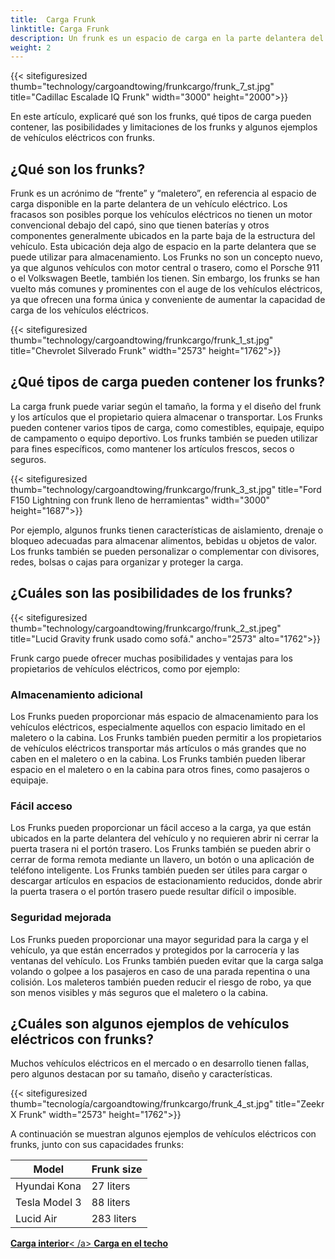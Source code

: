 ```yaml
---
title:  Carga Frunk
linktitle: Carga Frunk
description: Un frunk es un espacio de carga en la parte delantera del vehículo, donde normalmente estaría el motor de combustión interna. Frunks puede ofrecer muchos beneficios, como almacenamiento adicional, fácil acceso y mayor seguridad.
weight: 2
---
```

<!-- markdownlint-disable MD033 -->

{{< sitefiguresized thumb="technology/cargoandtowing/frunkcargo/frunk_7_st.jpg" title="Cadillac Escalade IQ Frunk" width="3000" height="2000">}}

En este artículo, explicaré qué son los frunks, qué tipos de carga pueden contener, las posibilidades y limitaciones de los frunks y algunos ejemplos de vehículos eléctricos con frunks.

## ¿Qué son los frunks?

Frunk es un acrónimo de “frente” y “maletero”, en referencia al espacio de carga disponible en la parte delantera de un vehículo eléctrico. Los fracasos son posibles porque los vehículos eléctricos no tienen un motor convencional debajo del capó, sino que tienen baterías y otros componentes generalmente ubicados en la parte baja de la estructura del vehículo. Esta ubicación deja algo de espacio en la parte delantera que se puede utilizar para almacenamiento. Los Frunks no son un concepto nuevo, ya que algunos vehículos con motor central o trasero, como el Porsche 911 o el Volkswagen Beetle, también los tienen. Sin embargo, los frunks se han vuelto más comunes y prominentes con el auge de los vehículos eléctricos, ya que ofrecen una forma única y conveniente de aumentar la capacidad de carga de los vehículos eléctricos.

{{< sitefiguresized thumb="technology/cargoandtowing/frunkcargo/frunk_1_st.jpg" title="Chevrolet Silverado Frunk" width="2573" height="1762">}}

## ¿Qué tipos de carga pueden contener los frunks?

La carga frunk puede variar según el tamaño, la forma y el diseño del frunk y los artículos que el propietario quiera almacenar o transportar. Los Frunks pueden contener varios tipos de carga, como comestibles, equipaje, equipo de campamento o equipo deportivo. Los frunks también se pueden utilizar para fines específicos, como mantener los artículos frescos, secos o seguros.

{{< sitefiguresized thumb="technology/cargoandtowing/frunkcargo/frunk_3_st.jpg" title="Ford F150 Lightning con frunk lleno de herramientas" width="3000" height="1687">}}

Por ejemplo, algunos frunks tienen características de aislamiento, drenaje o bloqueo adecuadas para almacenar alimentos, bebidas u objetos de valor. Los frunks también se pueden personalizar o complementar con divisores, redes, bolsas o cajas para organizar y proteger la carga.

## ¿Cuáles son las posibilidades de los frunks?

{{< sitefiguresized thumb="technology/cargoandtowing/frunkcargo/frunk_2_st.jpeg" title="Lucid Gravity frunk usado como sofá." ancho="2573" alto="1762">}}

Frunk cargo puede ofrecer muchas posibilidades y ventajas para los propietarios de vehículos eléctricos, como por ejemplo:

### Almacenamiento adicional

Los Frunks pueden proporcionar más espacio de almacenamiento para los vehículos eléctricos, especialmente aquellos con espacio limitado en el maletero o la cabina. Los Frunks también pueden permitir a los propietarios de vehículos eléctricos transportar más artículos o más grandes que no caben en el maletero o en la cabina. Los Frunks también pueden liberar espacio en el maletero o en la cabina para otros fines, como pasajeros o equipaje.

### Fácil acceso

Los Frunks pueden proporcionar un fácil acceso a la carga, ya que están ubicados en la parte delantera del vehículo y no requieren abrir ni cerrar la puerta trasera ni el portón trasero. Los Frunks también se pueden abrir o cerrar de forma remota mediante un llavero, un botón o una aplicación de teléfono inteligente. Los Frunks también pueden ser útiles para cargar o descargar artículos en espacios de estacionamiento reducidos, donde abrir la puerta trasera o el portón trasero puede resultar difícil o imposible.

### Seguridad mejorada

Los Frunks pueden proporcionar una mayor seguridad para la carga y el vehículo, ya que están encerrados y protegidos por la carrocería y las ventanas del vehículo. Los Frunks también pueden evitar que la carga salga volando o golpee a los pasajeros en caso de una parada repentina o una colisión. Los maleteros también pueden reducir el riesgo de robo, ya que son menos visibles y más seguros que el maletero o la cabina.

## ¿Cuáles son algunos ejemplos de vehículos eléctricos con frunks?

Muchos vehículos eléctricos en el mercado o en desarrollo tienen fallas, pero algunos destacan por su tamaño, diseño y características.

{{< sitefiguresized thumb="tecnología/cargoandtowing/frunkcargo/frunk_4_st.jpg" title="Zeekr X Frunk" width="2573" height="1762">}}

  A continuación se muestran algunos ejemplos de vehículos eléctricos con frunks, junto con sus capacidades frunks:

<table class="table table-striped">
<thead>
    <tr>
        <th>Model</th>
        <th>Frunk size</th>
   </tr>
</thead>
<tbody>
<tr>
    <td>Hyundai Kona</td>
    <td>27 liters</td>
</tr>
<tr>
    <td>Tesla Model 3</td>
    <td>88 liters</td>
</tr>
<tr>
    <td>Lucid Air</td>
    <td>283 liters</td>
</tr>
</tbody>
</table>


<div class="mt-3 mb-3">
     <a href="../interiorcargo/" class="text-decoration-none text-black"><strong><i class="bi-arrow-left"></i> Carga interior</strong>< /a>
     <a href="../roofcargo/" class="text-decoration-none text-black float-end"><strong>Carga en el techo <i class="bi-arrow-right"></i></strong></a>
</div>